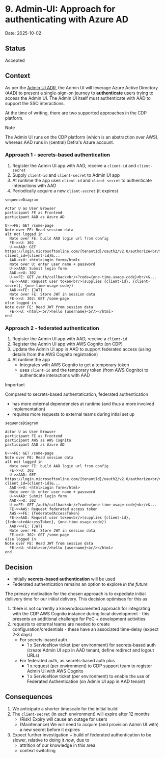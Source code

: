 # 9. Admin-UI: Approach for authenticating with Azure AD

Date: 2025-10-02

## Status

Accepted

## Context

As per the [Admin UI ADR](./0005-admin-ui-adr), the Admin UI will leverage Azure Active Directory (AAD) to present a single-sign-on journey to **authenticate** users trying to access the Admin UI. The Admin UI itself must authenticate with AAD to support the SSO interactions.

At the time of writing, there are two supported approaches in the CDP platform.

> [!NOTE]
> The Admin UI runs on the CDP platform (which is an abstraction over AWS), whereas AAD runs in (central) Defra's Azure account.

### Approach 1 - secrets-based authentication

1. Register the Admin UI app with AAD, receive a `client-id` and `client-secret`
1. Supply `client-id` and `client-secret` to Admin UI app
1. At runtime the app uses `client-id` and `client-secret` to authenticate interactions with AAD
1. Periodically acquire a new `client-secret` (it expires)

```mermaid
sequenceDiagram

Actor U as User Browser
participant FE as Frontend
participant AAD as Azure AD

U->>FE: GET /some-page
Note over FE: Read session data
alt not logged in
  Note over FE: build AAD login url from config
  FE->>U: 302
  U->>AAD: GET https://login.microsoftonline.com/{tenantId}/oauth2/v2.0/authorize<br/>?client_id={client-id}&...
  AAD->>U: <html>Login form</html>
  Note over U: enter user name + password
  U->>AAD: Submit login form
  AAD->>U: 302
  U->>FE: GET /auth/callback<br/>?code={one-time-usage-code}<br/>&...
  FE->>AAD: Request user token<br/>(supplies {client-id}, {client-secret}, {one-time-usage-code})
  AAD->>FE: {JWT}
  Note over FE: Store JWT in session data
  FE->>U: 302: GET /some-page
else logged in
Note over FE: Read JWT from session data
  FE->>U: <html><br/>hello {username}<br/></html>
end
```

### Approach 2 - federated authentication

1. Register the Admin UI app with AAD, receive a `client-id`
1. Register the Admin UI app with AWS Cognito (on CDP)
1. Update the Admin UI app in AAD to support federated access (using details from the AWS Cognito registration)
1. At runtime the app
   - Integrates with AWS Cognito to get a temporary token
   - uses `client-id` and the temporary token (from AWS Cognito) to authenticate interactions with AAD

> [!IMPORTANT]
> Compared to secrets-based authentatication, federated authentication
>
> - has more external dependencies at runtime (and thus a more involved implementation)
> - requires more requests to external teams during intial set up

```mermaid
sequenceDiagram

Actor U as User Browser
participant FE as Frontend
participant AWS as AWS Cognito
participant AAD as Azure AD

U->>FE: GET /some-page
Note over FE: Read session data
alt not logged in
  Note over FE: build AAD login url from config
  FE->>U: 302
  U->>AAD: GET https://login.microsoftonline.com/{tenantId}/oauth2/v2.0/authorize<br/>?client_id={client-id}&...
  AAD->>U: <html>Login form</html>
  Note over U: enter user name + password
  U->>AAD: Submit login form
  AAD->>U: 302
  U->>FE: GET /auth/callback<br/>?code={one-time-usage-code}<br/>&...
  FE->>AWS: Request federated access token
  AWS->>FE: {federatedAccessToken}
  FE->>AAD: Request user token<br/>(supplies {client-id}, {federatedAccessToken}, {one-time-usage-code})
  AAD->>FE: {JWT}
  Note over FE: Store JWT in session data
  FE->>U: 302: GET /some-page
else logged in
Note over FE: Read JWT from session data
  FE->>U: <html><br/>hello {username}<br/></html>
end
```

## Decision

- Initially **secrets-based authentication** will be used
- Federated authentication remains an option to explore _in the future_

The primary motivation for the chosen approach is to expediate initial deliivery time for our initial delivery. This decision optimises for this as

1. there is not currently a known/documented approach for integrating with the CDP AWS Cognito instance during local development - this presents an additional challenge for PoC + development activities
1. requests to external teams are needed to create configuration/credentials - these have an associated time-delay (expect 2-3 days)
   - For secrets-based auth
     - 1 x ServiceNow ticket (per environment) for secrets-based auth (create Admin UI app in AAD tenant, define redirect and logout URLs)
   - For federated auth, as secrets-based auth plus
     - 1 x request (per environment) to CDP support team to register Admin UI with AWS Cognito
     - 1 x ServiceNow ticket (per environment) to enable the use of Federated Authentication (on Admin UI app in AAD tenant)

## Consequences

1. We anticipate a shorter timescale for the initial build
1. The `client-secret` (in each environment) will expire after 12 months
   - (Risk) Expiry will cause an outage for users
   - (Maintenance) We will need to acquire (and provision Admin UI with) a new secret before it expires
1. Expect further investigation + build of federated authentication to be slower, relative to doing it _now_, due to
   - attrition of our knowledge in this area
   - context switching

